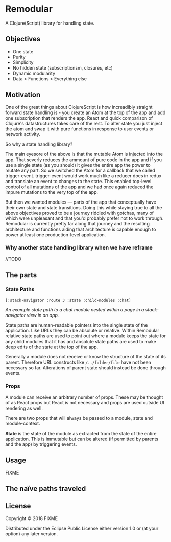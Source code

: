 # Remodular

A Clojure(Script) library for handling state.

## Objectives

- One state
- Purity
- Simplicity
- No hidden state (subscriptionsm, closures, etc)
- Dynamic modularity
- Data > Functions > Everything else

## Motivation

One of the great things about ClojureScript is how increadibly straight forward state handling is - you create an Atom at the top of the app and add one subscription that renders the app. React and quick comparison of Clojure's datastructures takes care of the rest. To alter state you just inject the atom and swap it with pure functions in response to user events or network activity.

So why a state handling library?

The main eyesore of the above is that the mutable Atom is injected into the app. That severly reduces the ammount of pure code in the app and if you use a single state (as you should) it gives the entire app the power to mutate any part. So we switched the Atom for a callback that we called trigger-event. trigger-event would work much like a reducer does in redux and translate an event to changes to the state. This enabled top-level control of all mutations of the app and we had once again reduced the impure mutations to the very top of the app.

But then we wanted modules — parts of the app that conceptually have their own state and state transitions. Doing this while staying true to all the above objectives proved to be a journey riddled with gotchas, many of which were unpleasant and that you'd probably prefer not to work through. Remodular is currently pretty far along that journey and the resulting architecture and functions aiding that architecture is capable enough to power at least one production-level application.

### Why another state handling library when we have reframe

//TODO

## The parts

### State Paths

```[:stack-navigator :route 3 :state :child-modules :chat]```

*An example state path to a chat module nested within a page in a stack-navigator view in an app.*

State paths are human-readable pointers into the single state of the application. Like URLs they can be absolute or relative. Within Remodular relative state paths are used to point out where a module keeps the state for any child modules that it has and absolute state paths are used to make deep edits of the state at the top of the app.

Generally a module does not receive or know the structure of the state of its parent. Therefore URL constructs like `/../folder/file` have not been necessary so far. Alterations of parent state should instead be done through events.

### Props

A module can receive an arbitrary number of props. These may be thought of as React props but React is not necessary and props are used outside UI rendering as well.

There are two props that will always be passed to a module, state and module-context.

**State** is the state of the module as extracted from the state of the entire application. This is immutable but can be altered (if permitted by parents and the app) by triggering events.

## Usage

FIXME

## The naïve paths traveled



## License

Copyright © 2018 FIXME

Distributed under the Eclipse Public License either version 1.0 or (at
your option) any later version.
